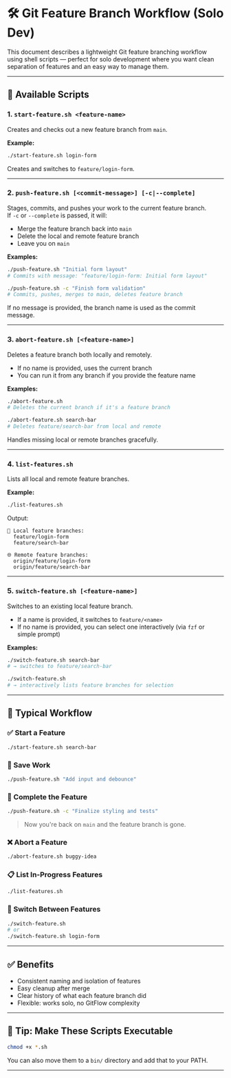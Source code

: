 # 🛠️ Git Feature Branch Workflow (Solo Dev)

This document describes a lightweight Git feature branching workflow using shell scripts — perfect for solo development where you want clean separation of features and an easy way to manage them.

---

## 📁 Available Scripts

### 1. `start-feature.sh <feature-name>`
Creates and checks out a new feature branch from `main`.

**Example:**
```bash
./start-feature.sh login-form
```
Creates and switches to `feature/login-form`.

---

### 2. `push-feature.sh [<commit-message>] [-c|--complete]`
Stages, commits, and pushes your work to the current feature branch.  
If `-c` or `--complete` is passed, it will:
- Merge the feature branch back into `main`
- Delete the local and remote feature branch
- Leave you on `main`

**Examples:**
```bash
./push-feature.sh "Initial form layout"
# Commits with message: "feature/login-form: Initial form layout"

./push-feature.sh -c "Finish form validation"
# Commits, pushes, merges to main, deletes feature branch
```

If no message is provided, the branch name is used as the commit message.

---

### 3. `abort-feature.sh [<feature-name>]`
Deletes a feature branch both locally and remotely.

- If no name is provided, uses the current branch
- You can run it from any branch if you provide the feature name

**Examples:**
```bash
./abort-feature.sh
# Deletes the current branch if it's a feature branch

./abort-feature.sh search-bar
# Deletes feature/search-bar from local and remote
```

Handles missing local or remote branches gracefully.

---

### 4. `list-features.sh`
Lists all local and remote feature branches.

**Example:**
```bash
./list-features.sh
```

Output:
```
📂 Local feature branches:
  feature/login-form
  feature/search-bar

🌐 Remote feature branches:
  origin/feature/login-form
  origin/feature/search-bar
```

---

### 5. `switch-feature.sh [<feature-name>]`
Switches to an existing local feature branch.

- If a name is provided, it switches to `feature/<name>`
- If no name is provided, you can select one interactively (via `fzf` or simple prompt)

**Examples:**
```bash
./switch-feature.sh search-bar
# → switches to feature/search-bar

./switch-feature.sh
# → interactively lists feature branches for selection
```

---

## 🔀 Typical Workflow

### ✅ Start a Feature
```bash
./start-feature.sh search-bar
```

### 📂 Save Work
```bash
./push-feature.sh "Add input and debounce"
```

### 🚀 Complete the Feature
```bash
./push-feature.sh -c "Finalize styling and tests"
```
> Now you're back on `main` and the feature branch is gone.

### ❌ Abort a Feature
```bash
./abort-feature.sh buggy-idea
```

### 📋 List In-Progress Features
```bash
./list-features.sh
```

### 🔄 Switch Between Features
```bash
./switch-feature.sh
# or
./switch-feature.sh login-form
```

---

## ✅ Benefits
- Consistent naming and isolation of features
- Easy cleanup after merge
- Clear history of what each feature branch did
- Flexible: works solo, no GitFlow complexity

---

## 🔧 Tip: Make These Scripts Executable
```bash
chmod +x *.sh
```

You can also move them to a `bin/` directory and add that to your PATH.

---


